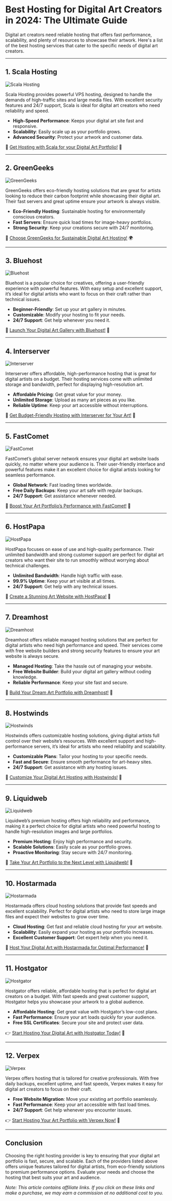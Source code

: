 # Best Hosting for Digital Art Creators in 2024: The Ultimate Guide

Digital art creators need reliable hosting that offers fast performance, scalability, and plenty of resources to showcase their artwork. Here's a list of the best hosting services that cater to the specific needs of digital art creators.

---

## 1. **Scala Hosting**

![Scala Hosting](https://i.imgur.com/uJ5JIK3.png "Scala Web Hosting")

Scala Hosting provides powerful VPS hosting, designed to handle the demands of high-traffic sites and large media files. With excellent security features and 24/7 support, Scala is ideal for digital art creators who need reliability and speed.

- **High-Speed Performance**: Keeps your digital art site fast and responsive.
- **Scalability**: Easily scale up as your portfolio grows.
- **Advanced Security**: Protect your artwork and customer data.

🌟 [Get Hosting with Scala for your Digital Art Portfolio!](https://snipitx.com/scala-jy) 🎨

---

## 2. **GreenGeeks**

![GreenGeeks](https://i.imgur.com/eEwuntu.jpg "GreenGeeks Hosting")

GreenGeeks offers eco-friendly hosting solutions that are great for artists looking to reduce their carbon footprint while showcasing their digital art. Their fast servers and great uptime ensure your artwork is always visible.

- **Eco-Friendly Hosting**: Sustainable hosting for environmentally conscious creators.
- **Fast Servers**: Ensure quick load times for image-heavy portfolios.
- **Strong Security**: Keep your creations secure with 24/7 monitoring.

🌱 [Choose GreenGeeks for Sustainable Digital Art Hosting!](https://snipitx.com/greengeeks-jy) 🌍

---

## 3. **Bluehost**

![Bluehost](https://i.imgur.com/PasFF9E.jpeg "Bluehost Hosting")

Bluehost is a popular choice for creatives, offering a user-friendly experience with powerful features. With easy setup and excellent support, it’s ideal for digital artists who want to focus on their craft rather than technical issues.

- **Beginner-Friendly**: Set up your art gallery in minutes.
- **Customizable**: Modify your hosting to fit your needs.
- **24/7 Support**: Get help whenever you need it.

🚀 [Launch Your Digital Art Gallery with Bluehost!](https://snipitx.com/bluehost-jy) 🎨

---

## 4. **Interserver**

![Interserver](https://i.imgur.com/OM5dOEW.jpeg "Interserver Hosting")

Interserver offers affordable, high-performance hosting that is great for digital artists on a budget. Their hosting services come with unlimited storage and bandwidth, perfect for displaying high-resolution art.

- **Affordable Pricing**: Get great value for your money.
- **Unlimited Storage**: Upload as many art pieces as you like.
- **Reliable Uptime**: Keep your art accessible without interruptions.

💸 [Get Budget-Friendly Hosting with Interserver for Your Art!](https://snipitx.com/interserver-jy) 🎨

---

## 5. **FastComet**

![FastComet](https://i.imgur.com/7qgXuWp.png "FastComet Hosting")

FastComet’s global server network ensures your digital art website loads quickly, no matter where your audience is. Their user-friendly interface and powerful features make it an excellent choice for digital artists looking for seamless performance.

- **Global Network**: Fast loading times worldwide.
- **Free Daily Backups**: Keep your art safe with regular backups.
- **24/7 Support**: Get assistance whenever needed.

🚀 [Boost Your Art Portfolio’s Performance with FastComet!](https://snipitx.com/fastcomet-jy) 🎨

---

## 6. **HostPapa**

![HostPapa](https://i.imgur.com/ouDTkvl.jpeg "HostPapa Hosting")

HostPapa focuses on ease of use and high-quality performance. Their unlimited bandwidth and strong customer support are perfect for digital art creators who want their site to run smoothly without worrying about technical challenges.

- **Unlimited Bandwidth**: Handle high traffic with ease.
- **99.9% Uptime**: Keep your art visible at all times.
- **24/7 Support**: Get help with any technical issues.

🌈 [Create a Stunning Art Website with HostPapa!](https://snipitx.com/hostpapa-jy) 🎨

---

## 7. **Dreamhost**

![Dreamhost](https://i.imgur.com/rXIg8ip.jpeg "Dreamhost Hosting")

Dreamhost offers reliable managed hosting solutions that are perfect for digital artists who need high performance and speed. Their services come with free website builders and strong security features to ensure your art website is always secure.

- **Managed Hosting**: Take the hassle out of managing your website.
- **Free Website Builder**: Build your digital art gallery without coding knowledge.
- **Reliable Performance**: Keep your site fast and secure.

🚀 [Build Your Dream Art Portfolio with Dreamhost!](https://snipitx.com/dreamhost-jy) 🎨

---

## 8. **Hostwinds**

![Hostwinds](https://i.imgur.com/53aSNXx.jpeg "Hostwinds Hosting")

Hostwinds offers customizable hosting solutions, giving digital artists full control over their website’s resources. With excellent support and high-performance servers, it’s ideal for artists who need reliability and scalability.

- **Customizable Plans**: Tailor your hosting to your specific needs.
- **Fast and Secure**: Ensure smooth performance for art-heavy sites.
- **24/7 Support**: Get assistance with any hosting issues.

🌟 [Customize Your Digital Art Hosting with Hostwinds!](https://snipitx.com/hostwinds-jy) 🎨

---

## 9. **Liquidweb**

![Liquidweb](https://i.imgur.com/4IvT9SC.jpeg "Liquidweb Hosting")

Liquidweb’s premium hosting offers high reliability and performance, making it a perfect choice for digital artists who need powerful hosting to handle high-resolution images and large portfolios.

- **Premium Hosting**: Enjoy high performance and security.
- **Scalable Solutions**: Easily scale as your portfolio grows.
- **Proactive Monitoring**: Stay secure with 24/7 monitoring.

🚀 [Take Your Art Portfolio to the Next Level with Liquidweb!](https://snipitx.com/liquidweb-jy) 🎨

---

## 10. **Hostarmada**

![Hostarmada](https://i.imgur.com/KFbdf3o.jpeg "Hostarmada Hosting")

Hostarmada offers cloud hosting solutions that provide fast speeds and excellent scalability. Perfect for digital artists who need to store large image files and expect their websites to grow over time.

- **Cloud Hosting**: Get fast and reliable cloud hosting for your art website.
- **Scalability**: Easily expand your hosting as your portfolio increases.
- **Excellent Customer Support**: Get expert help when you need it.

🚀 [Host Your Digital Art with Hostarmada for Optimal Performance!](https://snipitx.com/hostarmada-jy) 🎨

---

## 11. **Hostgator**

![Hostgator](https://i.imgur.com/BcVkH57.jpeg "Hostgator Hosting")

Hostgator offers reliable, affordable hosting that is perfect for digital art creators on a budget. With fast speeds and great customer support, Hostgator helps you showcase your artwork to a global audience.

- **Affordable Hosting**: Get great value with Hostgator’s low-cost plans.
- **Fast Performance**: Ensure your art loads quickly for your audience.
- **Free SSL Certificates**: Secure your site and protect user data.

👉 [Start Hosting Your Digital Art with Hostgator Today!](https://snipitx.com/hostgator-jy) 🎨

---

## 12. **Verpex**

![Verpex](https://i.imgur.com/6x5LhiS.jpeg "Verpex Hosting")

Verpex offers hosting that is tailored for creative professionals. With free daily backups, excellent uptime, and fast speeds, Verpex makes it easy for digital art creators to focus on their craft.

- **Free Website Migration**: Move your existing art portfolio seamlessly.
- **Fast Performance**: Keep your art accessible with fast load times.
- **24/7 Support**: Get help whenever you encounter issues.

👉 [Start Hosting Your Art Portfolio with Verpex Now!](https://snipitx.com/verpex-jy) 🎨

---

## Conclusion

Choosing the right hosting provider is key to ensuring that your digital art portfolio is fast, secure, and scalable. Each of the providers listed above offers unique features tailored for digital artists, from eco-friendly solutions to premium performance options. Evaluate your needs and choose the hosting that best suits your art and audience.

*Note: This article contains affiliate links. If you click on these links and make a purchase, we may earn a commission at no additional cost to you.*

